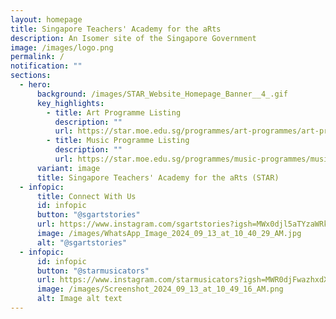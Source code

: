 ```yaml
---
layout: homepage
title: Singapore Teachers' Academy for the aRts
description: An Isomer site of the Singapore Government
image: /images/logo.png
permalink: /
notification: ""
sections:
  - hero:
      background: /images/STAR_Website_Homepage_Banner__4_.gif
      key_highlights:
        - title: Art Programme Listing
          description: ""
          url: https://star.moe.edu.sg/programmes/art-programmes/art-programme-listing/
        - title: Music Programme Listing
          description: ""
          url: https://star.moe.edu.sg/programmes/music-programmes/music-programme-listing/
      variant: image
      title: Singapore Teachers' Academy for the aRts (STAR)
  - infopic:
      title: Connect With Us
      id: infopic
      button: "@sgartstories"
      url: https://www.instagram.com/sgartstories?igsh=MWx0djl5aTYzaWRkdQ==
      image: /images/WhatsApp_Image_2024_09_13_at_10_40_29_AM.jpg
      alt: "@sgartstories"
  - infopic:
      id: infopic
      button: "@starmusicators"
      url: https://www.instagram.com/starmusicators?igsh=MWR0djFwazhxdXRnag==
      image: /images/Screenshot_2024_09_13_at_10_49_16_AM.png
      alt: Image alt text
---
```

